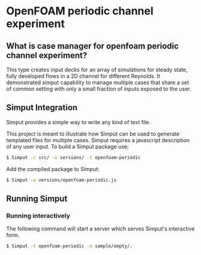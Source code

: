 # OpenFOAM periodic channel experiment

## What is case manager for openfoam periodic channel experiment?

This type creates input decks for an array of simulations for steady state,
fully developed flows in a 2D channel for different Reynolds. It demonstrated
simput capability to manage multiple cases that share a set of common setting
with only a small fraction of inputs exposed to the user.

## Simput Integration

Simput provides a simple way to write any kind of text file.

This project is meant to illustrate how Simput can be used to generate
templated files for multiple cases. Simput requires a javascript description of
any user input. To build a Simput package use; 

```sh
$ Simput -c src/ -o versions/ -t openfoam-periodic
```

Add the compiled package to Simput:

```sh
$ Simput -a versions/openfoam-periodic.js
```

## Running Simput

### Running interactively
The following command will start a server which serves Simput's interactive form.

```sh
$ Simput -t openfoam-periodic -o sample/empty/.
```
